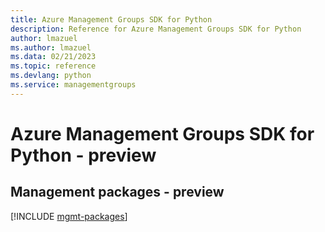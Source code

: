 ```yaml
---
title: Azure Management Groups SDK for Python
description: Reference for Azure Management Groups SDK for Python
author: lmazuel
ms.author: lmazuel
ms.data: 02/21/2023
ms.topic: reference
ms.devlang: python
ms.service: managementgroups
---
```

# Azure Management Groups SDK for Python - preview

## Management packages - preview
[!INCLUDE [mgmt-packages](management-groups-mgmt-index.md)]